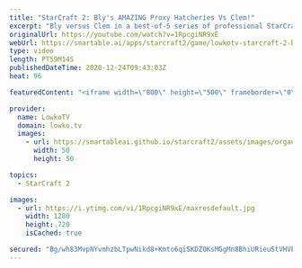 ```yaml
---
title: "StarCraft 2: Bly's AMAZING Proxy Hatcheries Vs Clem!"
excerpt: "Bly versus Clem in a best-of-5 series of professional StarCraft 2.  Become a YouTube member: https://lowko.tv/join Support my work on Patreon: http://www.patreon.com/lowkotv  My second channel: http://lowko.tv/morelowko Lowko Merch: http://lowko.tv/merch  Be part of the community on Discord: http://discord.gg/lowkotv"
originalUrl: https://youtube.com/watch?v=1RpcgiNR9xE
webUrl: https://smartable.ai/apps/starcraft2/game/lowkotv-starcraft-2-blys-amazing-proxy-hatcheries-vs-clem/
type: video
length: PT59M14S
publishedDateTime: 2020-12-24T09:43:03Z
heat: 96

featuredContent: "<iframe width=\"800\" height=\"500\" frameborder=\"0\" src=\"https://www.youtube.com/embed/1RpcgiNR9xE\" allow=\"accelerometer; autoplay; encrypted-media; gyroscope; picture-in-picture\" allowfullscreen></iframe>"

provider:
  name: LowkoTV
  domain: lowko.tv
  images:
    - url: https://smartableai.github.io/starcraft2/assets/images/organizations/lowko.tv-50x50.jpg
      width: 50
      height: 50

topics:
  - StarCraft 2

images:
  - url: https://i.ytimg.com/vi/1RpcgiNR9xE/maxresdefault.jpg
    width: 1280
    height: 720
    isCached: true

secured: "Bg/wh83MvpNYvmhzbLTpwNikd8+Kmto6qiSKDZ0KsMGgMn8BhiURieuStVHVEhffx+1swVLHj+5ejP31k/9ci5S6Bj4cyFFMI9gZ58YOY+5XdjrWHvBBf+6j1yKQmWNUkb0Oy74DEsShKbeL4ai3qFQtJN2rRb18/w4f/LlCy8yZGLMvc+L8m3T0HMC8ZWira42Wp/2lmRCa+mTRpCULOIMd7Gpw5xLYJtO7+LId50hft3Z1Jgxnx+tXNod8W6fuW9AztkWUDSrqd9aPBftLXMTfRMVJSk3SK78DItbJHkt67R/v472y7Cwbuioos0Iar7IcIAbab/hwOmep/I9bT23AJ2r+Fr5xt+CMeoHosJk2+cQDSLDLO5wd4lm1DMD5/92o1qERP0a9yyQjaJnqoN+Kjav915oScZ87rG7CF4joSQKkibvA5zVIjVaowXFX;Yg8xpyk1oNCjQa3+pLMVjg=="
---
```


